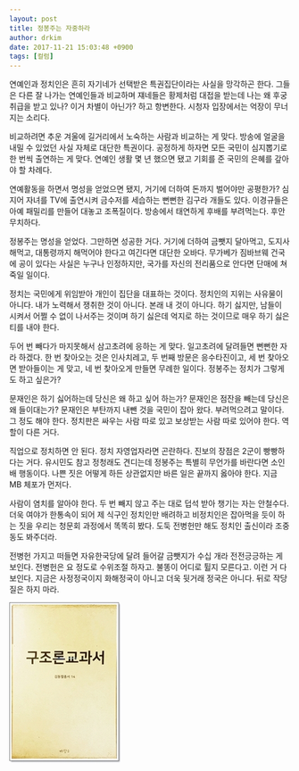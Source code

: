 ```yaml
---
layout: post
title: 정봉주는 자중하라
author: drkim
date: 2017-11-21 15:03:48 +0900
tags: [컬럼]
---
```

  


연예인과 정치인은 흔히 자기네가 선택받은 특권집단이라는 사실을 망각하곤 한다. 그들은 다른 잘 나가는 연예인들과 비교하며 쟤네들은 황제처럼 대접을 받는데 나는 왜 후궁취급을 받고 있나? 이거 차별이 아닌가? 하고 항변한다. 시청자 입장에서는 억장이 무너지는 소리다. 

  


비교하려면 추운 겨울에 길거리에서 노숙하는 사람과 비교하는 게 맞다. 방송에 얼굴을 내밀 수 있었던 사실 자체로 대단한 특권이다. 공정하게 하자면 모든 국민이 심지뽑기로 한 번씩 출연하는 게 맞다. 연예인 생활 몇 년 했으면 됐고 기회를 준 국민의 은혜를 갚아야 할 차례다.

  


연예활동을 하면서 명성을 얻었으면 됐지, 거기에 더하여 돈까지 벌어야만 공평한가? 심지어 자녀를 TV에 출연시켜 금수저를 세습하는 뻔뻔한 김구라 개들도 있다. 이경규들은 아예 패밀리를 만들어 대놓고 조폭질이다. 방송에서 태연하게 후배를 부려먹는다. 후안무치하다.

  


정봉주는 명성을 얻었다. 그만하면 성공한 거다. 거기에 더하여 금뺏지 달아먹고, 도지사 해먹고, 대통령까지 해먹어야 한다고 여긴다면 대단한 오바다. 무가베가 짐바브웨 건국에 공이 있다는 사실은 누구나 인정하지만, 국가를 자신의 전리품으로 안다면 단매에 쳐죽일 일이다.

  


정치는 국민에게 위임받아 개인이 집단을 대표하는 것이다. 정치인의 지위는 사유물이 아니다. 내가 노력해서 쟁취한 것이 아니다. 본래 내 것이 아니다. 하기 싫지만, 남들이 시켜서 어쩔 수 없이 나서주는 것이며 하기 싫은데 억지로 하는 것이므로 매우 하기 싫은 티를 내야 한다.

  


두어 번 빼다가 마지못해서 삼고초려에 응하는 게 맞다. 일고초려에 달려들면 뻔뻔한 자라 하겠다. 한 번 찾아오는 것은 인사치레고, 두 번째 방문은 응수타진이고, 세 번 찾아오면 받아들이는 게 맞고, 네 번 찾아오게 만들면 무례한 일이다. 정봉주는 정치가 그렇게도 하고 싶은가?

  


문재인은 하기 싫어하는데 당신은 왜 하고 싶어 하는가? 문재인은 점잔을 빼는데 당신은 왜 들이대는가? 문재인은 부탄까지 내뺀 것을 국민이 잡아 왔다. 부려먹으려고 말이다. 그 정도 해야 한다. 정치판은 싸우는 사람 따로 있고 보상받는 사람 따로 있어야 한다. 역할이 다른 거다.

  


직업으로 정치하면 안 된다. 정치 자영업자라면 곤란하다. 진보의 장점은 2군이 빵빵하다는 거다. 유시민도 참고 정청래도 견디는데 정봉주는 특별히 무언가를 바란다면 소인배 행동이다. 나쁜 짓은 어떻게 하든 상관없지만 바른 일은 끝까지 옳아야 한다. 지금 MB 체포가 먼저다.

  


사람이 염치를 알아야 한다. 두 번 빼지 않고 주는 대로 덥석 받아 챙기는 자는 안철수다. 더욱 여야가 한통속이 되어 제 식구인 정치인만 배려하고 비정치인은 잡아먹을 듯이 하는 짓을 우리는 청문회 과정에서 똑똑히 봤다. 도둑 전병헌만 해도 정치인 출신이라 조중동도 봐주더라.

  


전병헌 가지고 떠들면 자유한국당에 달려 들어갈 금뺏지가 수십 개라 전전긍긍하는 게 보인다. 전병헌은 요 정도로 수위조절 하자고. 불똥이 어디로 튈지 모른다고. 이런 거 다 보인다. 지금은 사정정국이지 화해정국이 아니고 더욱 뒷거래 정국은 아니다. 뒤로 작당질은 하지 마라. 

  



![](/files/attach/images/199/857/908/0.jpg)